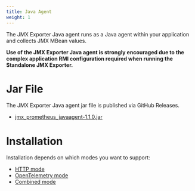 ```yaml
---
title: Java Agent
weight: 1
---
```


The JMX Exporter Java agent runs as a Java agent within your application and collects JMX MBean values.

**Use of the JMX Exporter Java agent is strongly encouraged due to the complex application RMI configuration required when running the Standalone JMX Exporter.**

# Jar File

The JMX Exporter Java agent jar file is published via GitHub Releases.

- [jmx_prometheus_javaagent-1.1.0.jar](https://github.com/prometheus/jmx_exporter/releases/download/1.1.0/jmx_prometheus_javaagent-1.1.0.jar)

# Installation

Installation depends on which modes you want to support:

- [HTTP mode](/java-agent/http-mode/)
- [OpenTelemetry mode](/java-agent/opentelemetry-mode/)
- [Combined mode](/java-agent/combined-mode/)
